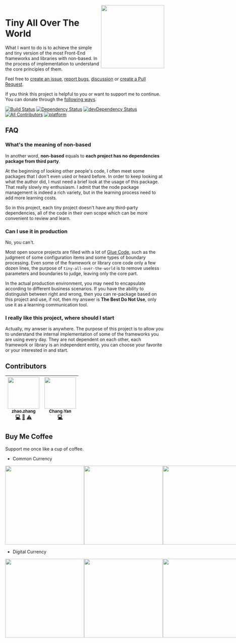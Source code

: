 <a href="https://zhangzhao.name">
  <img align="right" width="200" height="200" src="https://cdn.rawgit.com/loatheb/tiny-all-over-the-world/d5c9d689/assets/icon.png" />
</a>

# Tiny All Over The World

What I want to do is to achieve the simple and tiny version of the most Front-End frameworks and libraries with non-based. In the process of implementation to understand the core principles of them.

Feel free to [create an issue](https://github.com/loatheb/tiny-all-over-the-world/issues), [report bugs](https://github.com/loatheb/tiny-all-over-the-world/issues), [discussion](https://github.com/loatheb/tiny-all-over-the-world/issues) or [create a Pull Request](https://github.com/loatheb/tiny-all-over-the-world/pulls).

If you think this project is helpful to you or want to support me to continue. You can donate through the [following ways](#buy-me-coffee).

[![Build Status](https://travis-ci.org/loatheb/tiny-all-over-the-world.svg?branch=master)](https://travis-ci.org/loatheb/tiny-all-over-the-world)
[![Dependency Status](https://david-dm.org/loatheb/tiny-all-over-the-world.svg)](https://david-dm.org/loatheb/tiny-all-over-the-world)
[![devDependency Status](https://david-dm.org/loatheb/tiny-all-over-the-world/dev-status.svg)](https://david-dm.org/loatheb/tiny-all-over-the-world/?type=dev)
[![All Contributors](https://img.shields.io/badge/all_contributors-2-orange.svg?style=flat-square)](#contributors)
[![platform](https://img.shields.io/badge/platform-osx-yellowgreen.svg)](https://img.shields.io/badge/platform-osx-yellowgreen.svg)

## FAQ

### What's the meaning of non-based

In another word, **non-based** equals to **each project has no dependencies package from third party**.

At the beginning of looking other people's code, I often meet some packages that I don't even used or heard before. In order to keep looking at what the author did, I must need a brief look at the usage of this package. That really slowly my enthusiasm. I admit that the node package management is indeed a rich variety, but in the learning process need to add more learning costs.

So in this project, each tiny project doesn't have any third-party dependencies, all of the code in their own scope which can be more convenient to review and learn.

### Can I use it in production

No, you can't.

Most open source projects are filled with a lot of [Glue Code](https://en.wikipedia.org/wiki/Glue_code), such as the judgment of some configuration items and some types of boundary processing. Even some of the framework or library core code only a few dozen lines, the purpose of `tiny-all-over-the-world` is to remove useless parameters and boundaries to judge, leaving only the core part.

In the actual production environment, you may need to encapsulate according to different business scenarios. If you have the ability to distinguish between right and wrong, then you can re-package based on this project and use, if not, then my answer is **The Best Do Not Use**, only use it as a learning communication tool.

### I really like this project, where should I start

Actually, my anwser is anywhere. The purpose of this project is to allow you to understand the internal implementation of some of the frameworks you are using every day. They are not dependent on each other, each framework or library is an independent entity, you can choose your favorite or your interested in and start.

## Contributors

<!-- ALL-CONTRIBUTORS-LIST:START - Do not remove or modify this section -->
<!-- prettier-ignore -->
| [<img src="https://avatars1.githubusercontent.com/u/18140164?v=4" width="100px;"/><br /><sub><b>zhao.zhang</b></sub>](https://zhangzhao.name)<br />[💻](https://github.com/loatheb/tiny-all-over-the-world/commits?author=loatheb "Code") [📖](https://github.com/loatheb/tiny-all-over-the-world/commits?author=loatheb "Documentation") [⚠️](https://github.com/loatheb/tiny-all-over-the-world/commits?author=loatheb "Tests") | [<img src="https://avatars1.githubusercontent.com/u/13282699?v=4" width="100px;"/><br /><sub><b>Chang Yan</b></sub>](http://cyan33.github.io)<br />[💻](https://github.com/loatheb/tiny-all-over-the-world/commits?author=cyan33 "Code") |
| :---: | :---: |
<!-- ALL-CONTRIBUTORS-LIST:END -->

## Buy Me Coffee

Support me once like a cup of coffee.

* Common Currency

<div style="display: flex;justify-content:space-around;">
  <img width="250" height="250" src="https://cdn.rawgit.com/loatheb/tiny-all-over-the-world/d5c9d689/assets/cn/alipay.png" />
  <img width="250" height="250" src="https://cdn.rawgit.com/loatheb/tiny-all-over-the-world/d5c9d689/assets/cn/wechat.png" />
  <img width="250" height="250" src="https://cdn.rawgit.com/loatheb/tiny-all-over-the-world/d5c9d689/assets/cn/paypal.png" />
</div>

* Digital Currency

<div style="display: flex;justify-content:space-around;">
  <img width="250" height="250" src="https://cdn.rawgit.com/loatheb/tiny-all-over-the-world/d5c9d689/assets/BTC.png" />
  <img width="250" height="250" src="https://cdn.rawgit.com/loatheb/tiny-all-over-the-world/d5c9d689/assets/ETH.png" />
  <img width="250" height="250" src="https://cdn.rawgit.com/loatheb/tiny-all-over-the-world/d5c9d689/assets/EOS.png" />
</div>
